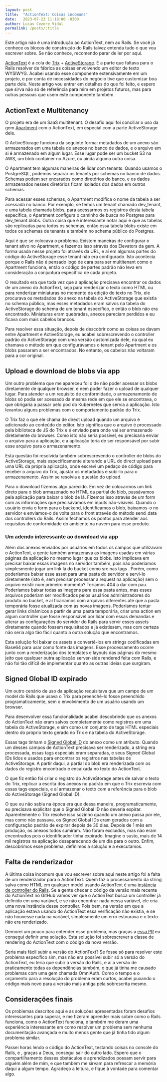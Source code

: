 ```yaml
---
layout: post
title:  "ActionText: Coisas incomuns"
date:   2023-07-23 11:18:00 -0300
author: Lucas Cezere Vidal
permalink: /posts/:title
---
```

Este artigo não é uma introdução ao ActionText, nem ao Rails. Se você já conhece os blocos de construção do Rails talvez entenda tudo o que vou escrever sobre. Se não conhece, recomendo parar de ler por aqui.

[ActionText](https://guides.rubyonrails.org/action_text_overview.html) é a cola de [Trix](https://trix-editor.org/) + [ActiveStorage](https://guides.rubyonrails.org/active_storage_overview.html). É a parte que faltava para o Rails resolver de fábrica as coisas envolvendo um editor de texto WYSIWYG. Acabei usando esse componente extensivamente em um projeto, e por conta de necessidades do negócio tive que customizar boa parte dele. Neste artigo vou entrar em detalhes do que foi feito, e espero que sirva não só de referência para mim em projetos futuros, mas para outras pessoas que usem este componente também.

## ActionText e Multitenancy

O projeto era de um SaaS multitenant. O desafio aqui foi conciliar o uso da gem [Apartment](https://github.com/influitive/apartment) com o ActionText, em especial com a parte ActiveStorage dele.

O ActiveStorage funciona da seguinte forma: metadados de um anexo são armazenados em uma tabela de anexos no banco de dados, e o arquivo em si é armazenado em algum lugar. Esse lugar pode ser um bucket S3 na AWS, um blob container no Azure, ou ainda alguma outra coisa.

O Apartment tem algumas maneiras de lidar com tenants. Quando usamos o PostgreSQL, podemos separar os tenants por schemas no banco de dados. Schemas podem ser encarados como diretórios do banco, e os dados armazenados nesses diretórios ficam isolados dos dados em outros schemas.

Para acessar esses schemas, o Apartment modifica o nome da tabela a ser acessada no banco. Por exemplo, se temos um tenant chamado dev_tenant, e uma tabela chamada blobs, para acessarmos os registros desta tabela específica, o Apartment configura o caminho de busca no Postgres para dev_tenant.blobs. Outra coisa que é interessante notar aqui é que as tabelas são replicadas para todos os schemas, então essa tabela blobs existe em todos os schemas de tenants e também no schema público do Postgres.

Aqui é que se colocava o problema. Existem maneiras de configurar o tenant ativo no Apartment, e fazemos isso através dos Elevators da gem. A forma usada nesse projeto foi através da URL, e aí em algumas partes do código do ActiveStorage esse tenant não era configurado. Isto acontecia porque o Rails não é pensado logo de cara para ser multitenant como o Apartment funciona, então o código de partes padrão não leva em consideração a conjuntura específica de cada projeto.

O resultado era que toda vez que a aplicação precisava encontrar os dados de um anexo do ActionText, seja para renderizar o texto como HTML ou para renderizar miniaturas no momento da edição do texto no Trix, ele procurava os metadados do anexo na tabela do ActiveStorage que existia no schema público, mas esses metadados eram salvos na tabela do ActiveStorage do schema de um tenant específico, e então o blob não era encontrado. Miniaturas eram quebradas, anexos pareciam perdidos e eu ficava com mais cabelos brancos.

Para resolver essa situação, depois de descobrir como as coisas se davam entre Apartment e ActiveStorage, eu acabei sobrescrevendo o controller padrão do ActiveStorage com uma versão customizada dele, na qual eu chamava o método em que configurávamos o tenant pelo Apartment e os blobs passaram a ser encontrados. No entanto, os cabelos não voltaram para a cor original.

## Upload e download de blobs via app

Um outro problema que me apareceu foi o de não poder acessar os blobs diretamente de qualquer browser, e nem poder fazer o upload de qualquer lugar. Para atender a um requisito de conformidade, o armazenamento de blobs só podia ser acessado da mesma rede em que ele se encontrava, o que obrigaria a passar pelo pod do Kubernetes que servia a aplicação. Isto levantou alguns problemas com o comportamento padrão do Trix.

O Trix faz o que ele chama de direct upload quando um arquivo é adicionado ao conteúdo do editor. Isto significa que o arquivo é processado pela biblioteca de JS do Trix e é enviado para onde vai ser armazenado diretamente do browser. Como isto não seria possível, eu precisaria enviar o arquivo para a aplicação, e a aplicação teria de ser responsável por subir esse arquivo para o armazenamento.

Esta questão foi resolvida também sobrescrevendo o controller de blobs do ActiveStorage, mais especificamente alterando a URL do direct upload para uma URL da própria aplicação, onde escrevi um pedaço de código para receber o arquivo do Trix, ajustar os metadados e subi-lo para o armazenamento. Assim se resolvia a questão do upload.

Para o download fizemos algo parecido. Em vez de colocarmos um link direto para o blob armazenado no HTML da partial do blob, passávamos pela aplicação para baixar o blob de lá. Fizemos isso através de um form com as informações que precisávamos em inputs não-visíveis. Quando o usuário envia o form para o backend, identificamos o blob, baixamos-o no servidor e enviamos-o de volta para o front através do método send_data dos controllers do Rails. Assim fechamos os pontos para atender aos requisitos de conformidade do ambiente na nuvem para esse produto.

### Um adendo interessante ao download via app

Além dos anexos enviados por usuários em todos os campos que utilizavam o ActionText, a gente também armazenava as imagens usadas em várias páginas da aplicação no mesmo lugar que os blobs. Isto implicava em precisar baixar essas imagens no servidor também, pois não poderíamos simplesmente jogar um link lá do bucket como src nas tags <img>. Porém, como poderíamos baixar esse asset para uma pasta do servidor e servi-lo diretamente (isto é, sem precisar processar a request na aplicação) sem o arquivo existir num primeiro momento? Teríamos 404 a dar com pau. Poderíamos baixar todas as imagens para essa pasta antes, mas esses arquivos poderiam ser modificados pelos usuários administradores do produto no bucket, e aí ficaríamos com arquivos diferentes até que a pasta temporária fosse atualizada com as novas imagens. Poderíamos tentar gerar links dinâmicos a partir de uma pasta temporária, criar uma action em algum controller que fosse responsável por lidar com essas demandas e alterar as configurações do servidor do Rails para servir esses assets diretamente quando fossem requisitados e já existissem, mas com certeza não seria algo tão fácil quanto a outra solução que encontramos.

Esta solução foi baixar os assets e convertê-los em strings codificadas em Base64 para usar como fonte das imagens. Esse processamento ocorre junto com a renderização dos templates e layouts das páginas do mesmo jeito que qualquer outra aplicação server-side rendered feita com Rails, e não foi tão difícil de implementar quanto as outras ideias que surgiram.

## Signed Global ID expirado

Um outro cenário de uso da aplicação requisitava que um campo de um model do Rails que usava o Trix para preenchê-lo fosse preenchido programaticamente, sem o envolvimento de um usuário usando um browser.

Para desenvolver essa funcionalidade acabei descobrindo que os anexos do ActionText não eram salvos completamente como registros em uma tabela do ActiveStorage, e sim como um conjunto de tags HTML especiais dentro do próprio texto gerado no Trix e na tabela do ActiveStorage.

Essas tags tinham o [Signed Global ID](https://github.com/rails/globalid) do anexo como um atributo. Quando um desses campos de ActionText precisava ser renderizado, a string era processada, essas tags especiais eram separadas, e seus Signed Global IDs lidos e usados para encontrar os registros nas tabelas de ActiveStorage. A partir daqui, a partial do blob era renderizada com os dados do registro encontrado e encaixada no texto do ActionText.

O que fiz então foi criar o registro do ActiveStorage antes de salvar o texto do Trix, replicar a escrita dos anexos no padrão em que o Trix escrevia com essas tags especiais, e aí armazenar o texto com a referência para o blob do ActiveStorage (Signed Global ID).

O que eu não sabia na época era que dessa maneira, programaticamente, eu precisava explicitar que o Signed Global ID não deveria expirar. Aparentemente o Trix resolve isso sozinho quando um anexo passa por ele, mas como não passava, os Signed Global IDs eram gerados com a configuração padrão de expirar depois de 30 dias. Depois de 1 mês em produção, os anexos todos sumiram. Não foram excluídos, mas não eram encontrados pois o identificador tinha expirado. Imagine o susto, mais de 14 mil registros na aplicação desaparecendo de um dia para o outro. Enfim, descobrimos esse problema, definimos a solução e a executamos.

## Falta de renderizador

A última coisa incomum que vou escrever sobre aqui neste artigo foi a falta de um renderizador para o ActionText. Quem faz o processamento da string salva como HTML em qualquer model usando ActionText é uma [instância de controller do Rails](https://github.com/rails/rails/blob/main/actiontext/lib/action_text/rendering.rb). Se a gente checar o código da versão mais recente do ActionText no GitHub vamos ver que o ActionText busca um controller já definido em uma variável, e se não encontrar nada nessa variável, ele cria uma nova instância desse controller. Pois bem, na versão em que a aplicação estava usando do ActionText essa verificação não existia, e se não houvesse nada na variável, simplesmente um erro estourava e o texto não era renderizado.

Demorei um pouco para entender esse problema, mas graças a [essa PR](https://github.com/rails/rails/pull/46119) eu consegui definir uma solução. Esta solução foi sobrescrever a classe de rendering do ActionText com o código da nova versão.

Seria mais fácil subir a versão do ActionText? Se fosse só para resolver este problema específico sim, mas não era possível subir só a versão do ActionText, eu teria que subir a versão do Rails, e aí a versão de praticamente todas as dependências também, o que já tinha me causado problemas com uma gem chamada OmniAuth. Como o tempo e o orçamento para a resolução do problema eram curtos, acabei puxando o código mais novo para a versão mais antiga pela sobrescrita mesmo.

## Considerações finais

Os problemas descritos aqui e as soluções apresentadas foram desafios interessantes para superar, e me fizeram aprender mais sobre como o Rails funciona, como o ActionText funciona, e também me deram uma experiência interessante em como resolver um problema sem nenhuma documentação avançada e muito menos gente que já tinha tido algum problema similar.

Passei horas lendo o código do ActionText, testando coisas no console do Rails, e , graças a Deus, consegui sair do outro lado. Espero que o compartilhamento desses obstáculos e aprendizados possam servir para alguém além de mim, e que também me sirvam para refrescar a memória daqui a algum tempo. Agradeço a leitura, e fique à vontade para comentar algo.
